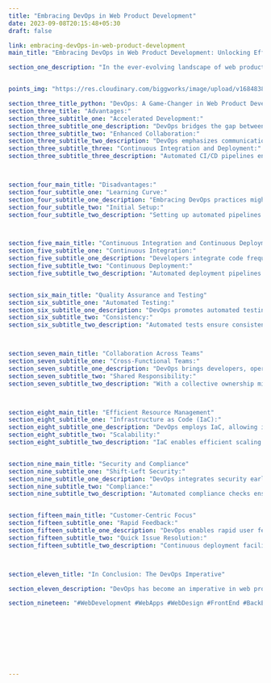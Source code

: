 ```yaml
---
title: "Embracing DevOps in Web Product Development"
date: 2023-09-08T20:15:48+05:30
draft: false

link: embracing-devOps-in-web-product-development
main_title: "Embracing DevOps in Web Product Development: Unlocking Efficiency and Success"

section_one_description: "In the ever-evolving landscape of web product development, DevOps has emerged as a transformative approach that significantly impacts efficiency, collaboration, and the overall success of projects. This article delves into the pivotal role of DevOps, highlighting its importance in streamlining development processes, enhancing quality, and fostering seamless collaboration across teams."


points_img: "https://res.cloudinary.com/biggworks/image/upload/v1684838348/Group_11544_lwrsg0.png"

section_three_title_python: "DevOps: A Game-Changer in Web Product Development"
section_three_title: "Advantages:"
section_three_subtitle_one: "Accelerated Development:"
section_three_subtitle_one_description: "DevOps bridges the gap between development and operations, expediting the delivery of features and updates."
section_three_subtitle_two: "Enhanced Collaboration:"
section_three_subtitle_two_description: "DevOps emphasizes communication and collaboration, breaking down silos between teams."
section_three_subtitle_three: "Continuous Integration and Deployment:"
section_three_subtitle_three_description: "Automated CI/CD pipelines ensure regular releases with minimal manual intervention."



section_four_main_title: "Disadvantages:"
section_four_subtitle_one: "Learning Curve:"
section_four_subtitle_one_description: "Embracing DevOps practices might require teams to learn new tools and methodologies."
section_four_subtitle_two: "Initial Setup:"
section_four_subtitle_two_description: "Setting up automated pipelines and integrating DevOps practices can demand an upfront investment of time."



section_five_main_title: "Continuous Integration and Continuous Deployment (CI/CD)"
section_five_subtitle_one: "Continuous Integration:"
section_five_subtitle_one_description: "Developers integrate code frequently, ensuring early identification and resolution of conflicts."
section_five_subtitle_two: "Continuous Deployment:"
section_five_subtitle_two_description: "Automated deployment pipelines release new features and fixes regularly, reducing downtime."


section_six_main_title: "Quality Assurance and Testing"
section_six_subtitle_one: "Automated Testing:"
section_six_subtitle_one_description: "DevOps promotes automated testing, validating code changes quickly and reducing manual efforts."
section_six_subtitle_two: "Consistency:"
section_six_subtitle_two_description: "Automated tests ensure consistent quality across releases, minimizing human error."



section_seven_main_title: "Collaboration Across Teams"
section_seven_subtitle_one: "Cross-Functional Teams:"
section_seven_subtitle_one_description: "DevOps brings developers, operations, and quality assurance professionals together for seamless collaboration."
section_seven_subtitle_two: "Shared Responsibility:"
section_seven_subtitle_two_description: "With a collective ownership mindset, teams share the responsibility of delivering reliable and performant products."



section_eight_main_title: "Efficient Resource Management"
section_eight_subtitle_one: "Infrastructure as Code (IaC):"
section_eight_subtitle_one_description: "DevOps employs IaC, allowing infrastructure provisioning and management through code."
section_eight_subtitle_two: "Scalability:"
section_eight_subtitle_two_description: "IaC enables efficient scaling of resources, adapting to fluctuating demands."


section_nine_main_title: "Security and Compliance"
section_nine_subtitle_one: "Shift-Left Security:"
section_nine_subtitle_one_description: "DevOps integrates security early in the development cycle, minimizing vulnerabilities."
section_nine_subtitle_two: "Compliance:"
section_nine_subtitle_two_description: "Automated compliance checks ensure adherence to regulatory standards."


section_fifteen_main_title: "Customer-Centric Focus"
section_fifteen_subtitle_one: "Rapid Feedback:"
section_fifteen_subtitle_one_description: "DevOps enables rapid user feedback through regular releases, enhancing user satisfaction."
section_fifteen_subtitle_two: "Quick Issue Resolution:"
section_fifteen_subtitle_two_description: "Continuous deployment facilitates prompt bug fixes and feature enhancements."



section_eleven_title: "In Conclusion: The DevOps Imperative"

section_eleven_description: "DevOps has become an imperative in web product development due to its ability to accelerate development, enhance collaboration, and elevate product quality. By embracing DevOps practices, organizations can create a culture of agility, responsiveness, and innovation. As web products evolve in complexity and user expectations grow, DevOps remains a cornerstone for achieving continuous improvement and delivering outstanding user experiences."

section_nineteen: "#WebDevelopment #WebApps #WebDesign #FrontEnd #BackEnd #Programming #Coding #SoftwareEngineering #UIUX #FullStack #JavaScript #HTML #CSS #ReactJS #NodeJS #PHP #Python #WebDeveloper #MERN #MEAN"









---
```


